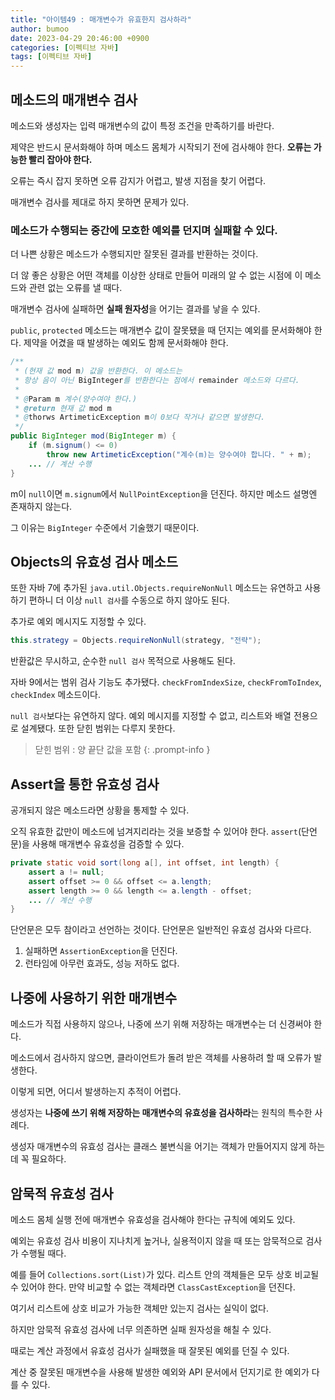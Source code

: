 ```yaml
---
title: "아이템49 : 매개변수가 유효한지 검사하라"
author: bumoo
date: 2023-04-29 20:46:00 +0900
categories: [이펙티브 자바]
tags: [이펙티브 자바]
---
```


## 메소드의 매개변수 검사

메소드와 생성자는 입력 매개변수의 값이 특정 조건을 만족하기를 바란다.

제약은 반드시 문서화해야 하며 메소드 몸체가 시작되기 전에 검사해야 한다. **오류는 가능한 빨리 잡아야 한다.**

오류는 즉시 잡지 못하면 오류 감지가 어렵고, 발생 지점을 찾기 어렵다.

매개변수 검사를 제대로 하지 못하면 문제가 있다.

### 메소드가 수행되는 중간에 모호한 예외를 던지며 실패할 수 있다.

더 나쁜 상황은 메소드가 수행되지만 잘못된 결과를 반환하는 것이다.

더 않 좋은 상황은 어떤 객체를 이상한 상태로 만들어 미래의 알 수 없는 시점에 이 메소드와 관련 없는 오류를 낼 때다.

매개변수 검사에 실패하면 **실패 원자성**을 어기는 결과를 낳을 수 있다.

`public`, `protected` 메소드는 매개변수 값이 잘못됐을 때 던지는 예외를 문서화해야 한다. 제약을 어겼을 때 발생하는 예외도 함께 문서화해야 한다.

```java
/**
 * (현재 값 mod m) 값을 반환한다. 이 메소드는
 * 항상 음이 아닌 BigInteger를 반환한다는 점에서 remainder 메소드와 다르다.
 * 
 * @Param m 계수(양수여야 한다.)
 * @return 현재 값 mod m
 * @thorws ArtimeticException m이 0보다 작거나 같으면 발생한다.
 */
public BigInteger mod(BigInteger m) {
    if (m.signum() <= 0)
        throw new ArtimeticException("계수(m)는 양수여야 합니다. " + m);
    ... // 계산 수행
}
```

m이 `null`이면 `m.signum`에서 `NullPointException`을 던진다. 하지만 메소드 설명엔 존재하지 않는다.

그 이유는 `BigInteger` 수준에서 기술했기 때문이다.

## Objects의 유효성 검사 메소드

또한 자바 7에 추가된 `java.util.Objects.requireNonNull` 메소드는 유연하고 사용하기 편하니 더 이상 `null 검사`를 수동으로 하지 않아도 된다.

추가로 예외 메시지도 지정할 수 있다.

```java
this.strategy = Objects.requireNonNull(strategy, "전략");
```

반환값은 무시하고, 순수한 `null 검사` 목적으로 사용해도 된다.

자바 9에서는 범위 검사 기능도 추가됐다. `checkFromIndexSize`, `checkFromToIndex`, `checkIndex` 메소드이다.

`null 검사`보다는 유연하지 않다. 예외 메시지를 지정할 수 없고, 리스트와 배열 전용으로 설계됐다. 또한 닫힌 범위는 다루지 못한다.

> 닫힌 범위 : 양 끝단 값을 포함
{: .prompt-info }

## Assert을 통한 유효성 검사

공개되지 않은 메소드라면 상황을 통제할 수 있다.

오직 유효한 값만이 메소드에 넘겨지리라는 것을 보증할 수 있어야 한다. `assert`(단언문)을 사용해 매개변수 유효성을 검증할 수 있다.

```java
private static void sort(long a[], int offset, int length) {
    assert a != null;
    assert offset >= 0 && offset <= a.length;
    assert length >= 0 && length <= a.length - offset;
    ... // 계산 수행
}
```

단언문은 모두 참이라고 선언하는 것이다. 단언문은 일반적인 유효성 검사와 다르다.

1. 실패하면 `AssertionException`을 던진다.
2. 런타임에 아무런 효과도, 성능 저하도 없다.

## 나중에 사용하기 위한 매개변수

메소드가 직접 사용하지 않으나, 나중에 쓰기 위해 저장하는 매개변수는 더 신경써야 한다.

메소드에서 검사하지 않으면, 클라이언트가 돌려 받은 객체를 사용하려 할 때 오류가 발생한다.

이렇게 되면, 어디서 발생하는지 추적이 어렵다.

생성자는 **나중에 쓰기 위해 저장하는 매개변수의 유효성을 검사하라**는 원칙의 특수한 사례다.

생성자 매개변수의 유효성 검사는 클래스 불변식을 어기는 객체가 만들어지지 않게 하는데 꼭 필요하다.

## 암묵적 유효성 검사

메소드 몸체 실행 전에 매개변수 유효성을 검사해야 한다는 규칙에 예외도 있다.

예외는 유효성 검사 비용이 지나치게 높거나, 실용적이지 않을 때 또는 암묵적으로 검사가 수행될 때다.

예를 들어 `Collections.sort(List)`가 있다. 리스트 안의 객체들은 모두 상호 비교될 수 있어야 한다. 만약 비교할 수 없는 객체라면 `ClassCastException`을 던진다.

여기서 리스트에 상호 비교가 가능한 객체만 있는지 검사는 실익이 없다.

하지만 암묵적 유효성 검사에 너무 의존하면 실패 원자성을 해칠 수 있다.

때로는 계산 과정에서 유효성 검사가 실패했을 때 잘못된 예외를 던질 수 있다.

계산 중 잘못된 매개변수을 사용해 발생한 예외와 API 문서에서 던지기로 한 예외가 다를 수 있다.
